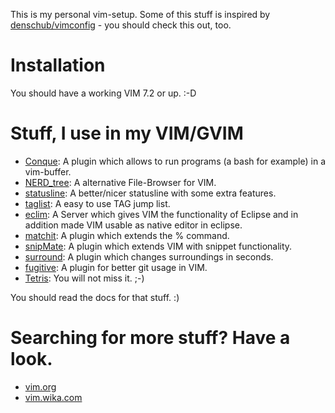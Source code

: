 This is my personal vim-setup. Some of this stuff is inspired by
[denschub/vimconfig](https://github.com/denschub/vimconfig) - you should check this out, too.

# Installation
You should have a working VIM 7.2 or up. :-D


# Stuff, I use in my VIM/GVIM
* [Conque](http://code.google.com/p/conque/): A plugin which allows to run programs (a bash for example) in a vim-buffer.
* [NERD_tree](http://www.vim.org/scripts/script.php?script_id=273): A alternative File-Browser for VIM.
* [statusline](http://www.vim.org/scripts/script.php?script_id=3734): A better/nicer statusline with some extra features.
* [taglist](http://www.vim.org/scripts/script.php?script_id=273): A easy to use TAG jump list.
* [eclim](http://eclim.org/): A Server which gives VIM the functionality of Eclipse and in addition made VIM usable as native editor in eclipse.
* [matchit](http://www.vim.org/scripts/script.php?script_id=39): A plugin which extends the % command.
* [snipMate](http://www.vim.org/scripts/script.php?script_id=2540): A plugin which extends VIM with snippet functionality.
* [surround](http://www.vim.org/scripts/script.php?script_id=1697): A plugin which changes surroundings in seconds.
* [fugitive](http://www.vim.org/scripts/script.php?script_id=2975): A plugin for better git usage in VIM.
* [Tetris](http://www.vim.org/scripts/script.php?script_id=172): You will not miss it. ;-)

You should read the docs for that stuff. :)

# Searching for more stuff? Have a look.
* [vim.org](http://www.vim.org/scripts/script.php)
* [vim.wika.com](http://vim.wikia.com/wiki/Vim_Tips_Wiki)
